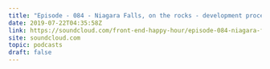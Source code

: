 ```yaml
---
title: "Episode - 084 - Niagara Falls, on the rocks - development process"
date: 2019-07-22T04:35:58Z
link: https://soundcloud.com/front-end-happy-hour/episode-084-niagara-falls-on-the-rocks-development-process?utm_medium=RSS&utm_source=hune
site: soundcloud.com
topic: podcasts 
draft: false
---
```

